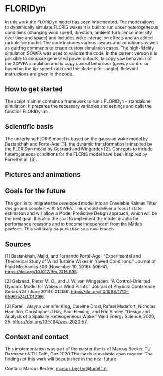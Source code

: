 # FLORIDyn

In this work the FLORIDyn model has been impemented. The model allows to dynamically simulate FLORIS wakes 
It is built to run under heterogeneous conditions (changing wind speed, direction, ambient turbulence intensity over time and space) and includes wake interaction effects and an added turbulence model. The code includes various layouts and conditions as well as guiding comments to create custom simulation cases.
The high-fidelity simulation SOWFA was used to validate the code. In the current version it is possible to compare generated power outputs, to copy yaw behaviour of the SOWFA simulation and to copy control behaviour (greedy control or based on the tip-speed-ratio and the blade-pitch-angle). Relevant instructions are given in the code.

## How to get started
The script main.m contains a framework to run a FLORIDyn - standalone simulation. It prepares the necessary variables and settings and calls the function FLORIDyn.m .

## Scientific basis
The underlying FLORIS model is based on the gaussian wake model by Bastankhah and Porte-Agel [1], the dynamic transformation is inspired by the FLORIDyn model by Gebraad and Wingerden [2]. Concepts to include heterogeneous conditions for the FLORIS model have been inspired by Farrell et al. [3].

## Pictures and animations


## Goals for the future
The goal is to intigrate the developed model into an Ensemble Kalman Filter design and couple it with SOWFA. This should deliver a robust state estimation and will allow a Model Predictive Design approach, which will be the next goal.
It is also the goal to implement the model in Julia for performance reeasons and to become independent from the Matlab platform. This will likely be published as a new branch.

## Sources
[1] Bastankhah, Majid, and Fernando Porté-Agel. “Experimental and Theoretical Study of Wind Turbine Wakes in Yawed Conditions.” Journal of Fluid Mechanics 806 (November 10, 2016): 506–41. https://doi.org/10.1017/jfm.2016.595.

[2] Gebraad, Pieter M. O., and J. W. van Wingerden. “A Control-Oriented Dynamic Model for Wakes in Wind Plants.” Journal of Physics: Conference Series 524 (June 2014): 012186. https://doi.org/10.1088/1742-6596/524/1/012186.

[3] Farrell, Alayna, Jennifer King, Caroline Draxl, Rafael Mudafort, Nicholas Hamilton, Christopher J Bay, Paul Fleming, and Eric Simley. “Design and Analysis of a Spatially Heterogeneous Wake.” Wind Energy Science, 2020, 25. https://doi.org/10.5194/wes-2020-57.



## Context and contact
This implementation was part of the master thesis of Marcus Becker, TU Darmstadt & TU Delft, Dez.2020
The thesis is avaiable upon request. The findings of this work will be pubished in the near future.

Contact:
Marcus Becker, marcus.becker@tudelft.nl
